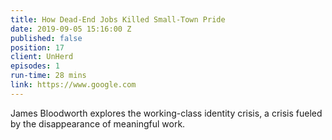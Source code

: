```yaml
---
title: How Dead-End Jobs Killed Small-Town Pride
date: 2019-09-05 15:16:00 Z
published: false
position: 17
client: UnHerd
episodes: 1
run-time: 28 mins
link: https://www.google.com
---
```


James Bloodworth explores the working-class identity crisis, a crisis fueled by the disappearance of meaningful work.